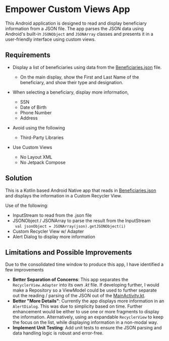 # Empower Custom Views App


This Android application is designed to read and display beneficiary information from a JSON file. The app parses the JSON data using Android's built-in `JSONObject` and `JSONArray` classes and presents it in a user-friendly interface using custom views.

## Requirements
- Display a list of beneficiaries using data from the [Beneficiaries.json](app%2Fsrc%2Fmain%2Fassets%2FBeneficiaries.json) file.
  - On the main display, show the First and Last Name of the beneficiary, and show their type and designation.
- When selecting a beneficiary, display more information,
  - SSN
  - Date of Birth
  - Phone Number
  - Address

- Avoid using the following
  - Third-Party Libraries
- Use Custom Views
  - No Layout XML
  - No Jetpack Compose

## Solution
This is a Kotlin based Android Native app that reads in [Beneficiaries.json](app%2Fsrc%2Fmain%2Fassets%2FBeneficiaries.json) and displays the information in a Custom Recycler View.

Use of the following:
- InputStream to read from the .json file
- JSONObject / JSONArray to parse the result from the InputStream \
  ` val jsonObject = JSONArray(json).getJSONObject(i)`
- Custom Recycler View w/ Adapter
- Alert Dialog to display more information

## Limitations and Possible Improvements

Due to the consolidated time window to produce this app, I have identified a few improvements

- **Better Separation of Concerns**: This app separates the `RecyclerView.Adapter` into its own *.kt* file. If developing further, I would make a Repository so a ViewModel could be used to further separate out the reading / parsing of the JSON out of the [MainActivity.kt](app%2Fsrc%2Fmain%2Fjava%2Fcom%2Fexample%2Fempowertest%2FMainActivity.kt).
- **Better "More Details"**: Currently the app displays more information in an `AlertDialog`. This was due to simplicity based on time. Further enhancement would be either to use one or more fragments to display the information. Alternatively, using an expandable `RecyclerView` to keep the focus on the list, while displaying information in a non-modal way.
- **Implement Unit Testing**: Add unit tests to ensure the JSON parsing and data handling logic is robust and error-free.



        